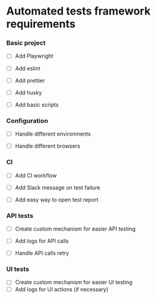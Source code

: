 # Automated tests framework requirements

### Basic project
- [ ] Add Playwright
- [ ] Add eslint
- [ ] Add prettier
- [ ] Add husky
- [ ] Add basic scripts


### Configuration
- [ ] Handle different environments
- [ ] Handle different browsers


### CI
- [ ] Add CI workflow
- [ ] Add Slack message on test failure
- [ ] Add easy way to open test report


### API tests
- [ ] Create custom mechanism for easier API testing
- [ ] Add logs for API calls
- [ ] Handle API calls retry


### UI tests
- [ ] Create custom mechanism for easier UI testing
- [ ] Add logs for UI actions (if necessary)
